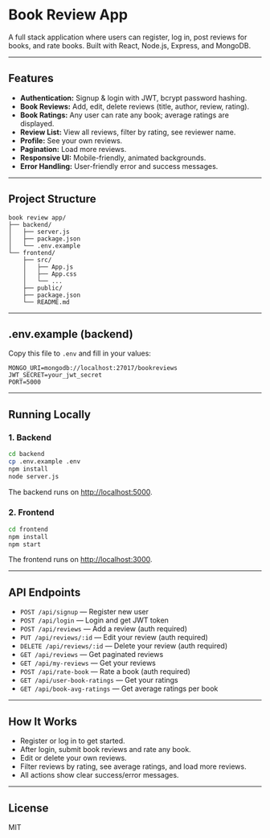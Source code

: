 # Book Review App

A full stack application where users can register, log in, post reviews for books, and rate books. Built with React, Node.js, Express, and MongoDB.

---

## Features

- **Authentication:** Signup & login with JWT, bcrypt password hashing.
- **Book Reviews:** Add, edit, delete reviews (title, author, review, rating).
- **Book Ratings:** Any user can rate any book; average ratings are displayed.
- **Review List:** View all reviews, filter by rating, see reviewer name.
- **Profile:** See your own reviews.
- **Pagination:** Load more reviews.
- **Responsive UI:** Mobile-friendly, animated backgrounds.
- **Error Handling:** User-friendly error and success messages.

---

## Project Structure

```
book review app/
├── backend/
│   ├── server.js
│   ├── package.json
│   └── .env.example
└── frontend/
    ├── src/
    │   ├── App.js
    │   ├── App.css
    │   └── ...
    ├── public/
    ├── package.json
    └── README.md
```

---

## .env.example (backend)

Copy this file to `.env` and fill in your values:

```
MONGO_URI=mongodb://localhost:27017/bookreviews
JWT_SECRET=your_jwt_secret
PORT=5000
```

---

## Running Locally

### 1. Backend

```bash
cd backend
cp .env.example .env
npm install
node server.js
```
The backend runs on [http://localhost:5000](http://localhost:5000).

### 2. Frontend

```bash
cd frontend
npm install
npm start
```
The frontend runs on [http://localhost:3000](http://localhost:3000).

---

## API Endpoints

- `POST /api/signup` — Register new user
- `POST /api/login` — Login and get JWT token
- `POST /api/reviews` — Add a review (auth required)
- `PUT /api/reviews/:id` — Edit your review (auth required)
- `DELETE /api/reviews/:id` — Delete your review (auth required)
- `GET /api/reviews` — Get paginated reviews
- `GET /api/my-reviews` — Get your reviews
- `POST /api/rate-book` — Rate a book (auth required)
- `GET /api/user-book-ratings` — Get your ratings
- `GET /api/book-avg-ratings` — Get average ratings per book

---

## How It Works

- Register or log in to get started.
- After login, submit book reviews and rate any book.
- Edit or delete your own reviews.
- Filter reviews by rating, see average ratings, and load more reviews.
- All actions show clear success/error messages.

---

## License

MIT
